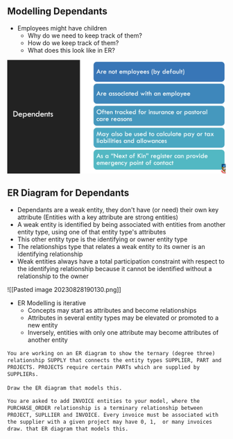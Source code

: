 ## Modelling Dependants
- Employees might have children
	- Why do we need to keep track of them?
	- How do we keep track of them?
	- What does this look like in ER?

![](Images/Pasted%20image%2020230828183516.png)

## ER Diagram for Dependants
- Dependants are a weak entity, they don't have (or need) their own key attribute (Entities with a key attribute are strong entities)
- A weak entity is identified by being associated with entities from another entity type, using one of that entity type's attributes
- This other entity type is the identifying or owner entity type
- The relationships type that relates a weak entity to its owner is an identifying relationship
- Weak entities always have a total participation constraint with respect to the identifying relationship because it cannot be identified without a relationship to the owner

![[Pasted image 20230828190130.png]]

- ER Modelling is iterative
	- Concepts may start as attributes and become relationships
	- Attributes in several entity types may be elevated or promoted to a new entity
	- Inversely, entities with only one attribute may become attributes of another entity

```
You are working on an ER diagram to show the ternary (degree three) relationship SUPPLY that connects the entity types SUPPLIER, PART and PROJECTS. PROJECTS require certain PARTs which are supplied by SUPPLIERs. 

Draw the ER diagram that models this.
```

```
You are asked to add INVOICE entities to your model, where the PURCHASE_ORDER relationship is a terminary relationship between PROJECT, SUPLLIER and INVOICE. Every invoice must be associated with the supplier with a given project may have 0, 1,  or many invoices draw. that ER diagram that models this.
```